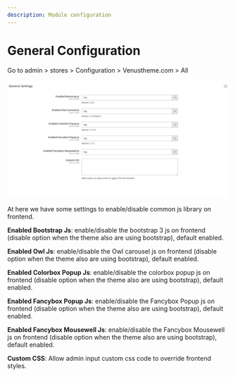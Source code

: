 ```yaml
---
description: Module configuration
---
```


# General Configuration

Go to admin &gt; stores &gt; Configuration &gt; Venustheme.com &gt; All

![](../.gitbook/assets/ves_all_settings.png)

At here we have some settings to enable/disable common js library on frontend.

**Enabled Bootstrap Js**: enable/disable the bootstrap 3 js on frontend \(disable option when the theme also are using bootstrap\), default enabled.

**Enabled Owl Js**: enable/disable the Owl carousel js on frontend \(disable option when the theme also are using bootstrap\), default enabled.

**Enabled Colorbox Popup Js**: enable/disable the colorbox popup js on frontend \(disable option when the theme also are using bootstrap\), default enabled.

**Enabled Fancybox Popup Js**: enable/disable the Fancybox Popup js on frontend \(disable option when the theme also are using bootstrap\), default enabled.

**Enabled Fancybox Mousewell Js**: enable/disable the Fancybox Mousewell js on frontend \(disable option when the theme also are using bootstrap\), default enabled.

**Custom CSS**: Allow admin input custom css code to override frontend styles.

